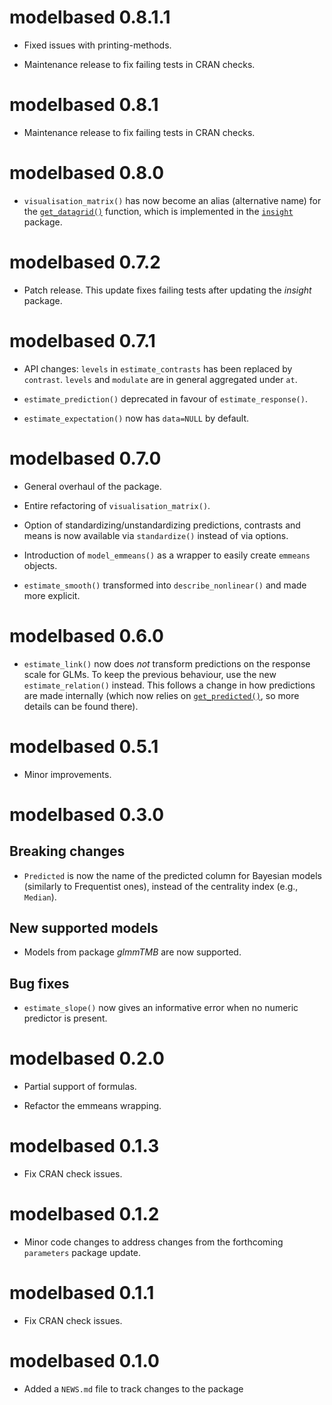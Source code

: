 # modelbased 0.8.1.1

- Fixed issues with printing-methods.

- Maintenance release to fix failing tests in CRAN checks.

# modelbased 0.8.1

- Maintenance release to fix failing tests in CRAN checks.

# modelbased 0.8.0

- `visualisation_matrix()` has now become an alias (alternative name) for the [`get_datagrid()`](https://easystats.github.io/insight/reference/get_datagrid.html) function, which is implemented in the [`insight`](https://easystats.github.io/insight/) package.


# modelbased 0.7.2

- Patch release. This update fixes failing tests after updating the *insight*
  package.

# modelbased 0.7.1

- API changes: `levels` in `estimate_contrasts` has been replaced by `contrast`.
  `levels` and `modulate` are in general aggregated under `at`.

- `estimate_prediction()` deprecated in favour of `estimate_response()`.

- `estimate_expectation()` now has `data=NULL` by default.

# modelbased 0.7.0

- General overhaul of the package.

- Entire refactoring of `visualisation_matrix()`.

- Option of standardizing/unstandardizing predictions, contrasts and means is
  now available via `standardize()` instead of via options.

- Introduction of `model_emmeans()` as a wrapper to easily create `emmeans`
  objects.

- `estimate_smooth()` transformed into `describe_nonlinear()` and made more
  explicit.

# modelbased 0.6.0

- `estimate_link()` now does *not* transform predictions on the response scale
  for GLMs. To keep the previous behaviour, use the new `estimate_relation()`
  instead. This follows a change in how predictions are made internally (which
  now relies on
  [`get_predicted()`](https://easystats.github.io/insight/reference/get_predicted.html),
  so more details can be found there).

# modelbased 0.5.1

- Minor improvements.

# modelbased 0.3.0

## Breaking changes

- `Predicted` is now the name of the predicted column for Bayesian models
  (similarly to Frequentist ones), instead of the centrality index (e.g.,
  `Median`).

## New supported models

- Models from package *glmmTMB* are now supported.

## Bug fixes

- `estimate_slope()` now gives an informative error when no numeric predictor is
  present.

# modelbased 0.2.0

- Partial support of formulas.

- Refactor the emmeans wrapping.

# modelbased 0.1.3

- Fix CRAN check issues.

# modelbased 0.1.2

- Minor code changes to address changes from the forthcoming `parameters`
  package update.

# modelbased 0.1.1

- Fix CRAN check issues.

# modelbased 0.1.0

- Added a `NEWS.md` file to track changes to the package

